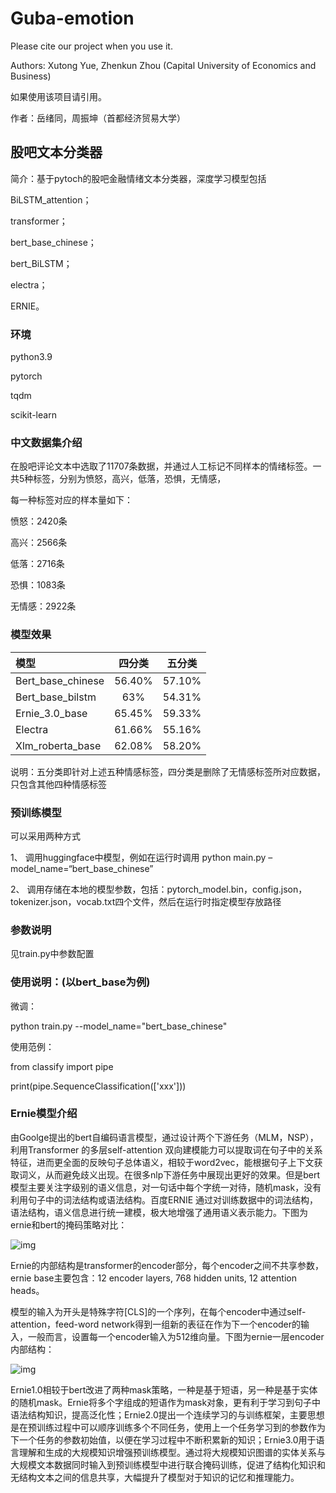 # Guba-emotion

Please cite our project when you use it.

Authors: Xutong Yue, Zhenkun Zhou (Capital University of Economics and Business)

如果使用该项目请引用。

作者：岳绪同，周振坤（首都经济贸易大学）



## 股吧文本分类器

简介：基于pytoch的股吧金融情绪文本分类器，深度学习模型包括

BiLSTM_attention；

transformer；

bert_base_chinese；

bert_BiLSTM；

electra；

ERNIE。



### 环境

python3.9

pytorch

tqdm

scikit-learn



### 中文数据集介绍

在股吧评论文本中选取了11707条数据，并通过人工标记不同样本的情绪标签。一共5种标签，分别为愤怒，高兴，低落，恐惧，无情感，

每一种标签对应的样本量如下：

愤怒：2420条

高兴：2566条

低落：2716条

恐惧：1083条

无情感：2922条



### 模型效果

| 模型              | 四分类 | 五分类 |
| :---------------- | :----: | :----: |
| Bert_base_chinese | 56.40% | 57.10% |
| Bert_base_bilstm  |  63%   | 54.31% |
| Ernie_3.0_base    | 65.45% | 59.33% |
| Electra           | 61.66% | 55.16% |
| Xlm_roberta_base  | 62.08% | 58.20% |


说明：五分类即针对上述五种情感标签，四分类是删除了无情感标签所对应数据，只包含其他四种情感标签



### 预训练模型

可以采用两种方式

1、 调用huggingface中模型，例如在运行时调用 python main.py –model_name=“bert_base_chinese”

2、 调用存储在本地的模型参数，包括：pytorch_model.bin，config.json，tokenizer.json，vocab.txt四个文件，然后在运行时指定模型存放路径

  

### 参数说明

见train.py中参数配置

 

### 使用说明：(以bert_base为例)

微调：

python train.py --model_name="bert_base_chinese"


使用范例：

from classify import pipe

print(pipe.SequenceClassification(['xxx']))

 

### Ernie模型介绍

由Goolge提出的bert自编码语言模型，通过设计两个下游任务（MLM，NSP），利用Transformer 的多层self-attention 双向建模能力可以提取词在句子中的关系特征，进而更全面的反映句子总体语义，相较于word2vec，能根据句子上下文获取词义，从而避免歧义出现。在很多nlp下游任务中展现出更好的效果。但是bert模型主要关注字级别的语义信息，对一句话中每个字统一对待，随机mask，没有利用句子中的词法结构或语法结构。百度ERNIE 通过对训练数据中的词法结构，语法结构，语义信息进行统一建模，极大地增强了通用语义表示能力。下图为ernie和bert的掩码策略对比：

![img](file:////Users/Kay/Library/Group%20Containers/UBF8T346G9.Office/TemporaryItems/msohtmlclip/clip_image001.png)

Ernie的内部结构是transformer的encoder部分，每个encoder之间不共享参数，ernie base主要包含：12 encoder layers, 768 hidden units, 12 attention heads。

模型的输入为开头是特殊字符[CLS]的一个序列，在每个encoder中通过self-attention，feed-word network得到一组新的表征在作为下一个encoder的输入，一般而言，设置每一个encoder输入为512维向量。下图为ernie一层encoder内部结构：

![img](file:////Users/Kay/Library/Group%20Containers/UBF8T346G9.Office/TemporaryItems/msohtmlclip/clip_image002.png)

Ernie1.0相较于bert改进了两种mask策略，一种是基于短语，另一种是基于实体的随机mask。Ernie将多个字组成的短语作为mask对象，更有利于学习到句子中语法结构知识，提高泛化性；Ernie2.0提出一个连续学习的与训练框架，主要思想是在预训练过程中可以顺序训练多个不同任务，使用上一个任务学习到的参数作为下一个任务的参数初始值，以便在学习过程中不断积累新的知识；Ernie3.0用于语言理解和生成的大规模知识增强预训练模型。通过将大规模知识图谱的实体关系与大规模文本数据同时输入到预训练模型中进行联合掩码训练，促进了结构化知识和无结构文本之间的信息共享，大幅提升了模型对于知识的记忆和推理能力。

